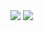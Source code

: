 <img src="https://capsule-render.vercel.app/api?type=waving&&color=0:9678B7,100:92B2C2&height=200&section=header&text=Hi!%20i'm%20Yunchan&fontSize=70&fontColor=FFFFFF" />

<a href="https://yunchan97.tistory.com/">
  <img src="https://img.shields.io/badge/%20Blog-11B48A?style=flat-square&logo=Vimeo&logoColor=white&link=https://yunchan97.tistory.com/"/>
</a>
